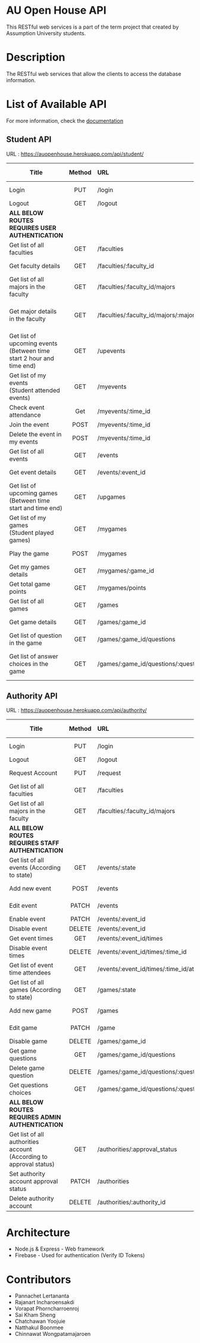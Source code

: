 # AU Open House API
This RESTful web services is a part of the term project that created by Assumption University students.

# Description
The RESTful web services that allow the clients to access the database information.

# List of Available API

For more information, check the [documentation](https://documenter.getpostman.com/view/3045264/collection/7E8hveG)

## Student API

URL : https://auopenhouse.herokuapp.com/api/student/

| Title | Method | URL | URL Params | Data Params |
|-------|:------:|:----|:----------:|:-----------:|
| Login | PUT | /login | - | idToken=[string] |
| Logout | GET | /logout | - | - |
| **ALL BELOW ROUTES REQUIRES USER AUTHENTICATION** |
| Get list of all faculties | GET | /faculties | - | - |
| Get faculty details | GET | /faculties/:faculty_id | faculty_id=[int] | - |
| Get list of all majors in the faculty | GET | /faculties/:faculty_id/majors | faculty_id=[int] | - |
| Get major details in the faculty | GET | /faculties/:faculty_id/majors/:major_id | faculty_id=[int]<br>major_id=[int] | - |
| Get list of upcoming events<br>(Between time start 2 hour and time end) | GET | /upevents | - | - |
| Get list of my events<br>(Student attended events) | GET | /myevents | - | - |
| Check event attendance | Get | /myevents/:time_id | time_id=[int] | - |
| Join the event | POST | /myevents/:time_id | time_id=[int] | - |
| Delete the event in my events | POST | /myevents/:time_id | time_id=[int] | - |
| Get list of all events | GET | /events | - | - |
| Get event details | GET | /events/:event_id | event_id=[int] | - |
| Get list of upcoming games<br>(Between time start and time end) | GET | /upgames | - | - |
| Get list of my games<br>(Student played games) | GET | /mygames | - | - |
| Play the game | POST | /mygames | - | answer=[json] |
| Get my games details | GET | /mygames/:game_id | game_id=[int] | - |
| Get total game points | GET | /mygames/points | - | - |
| Get list of all games | GET | /games | - | - |
| Get game details | GET | /games/:game_id | game_id=[int] | - |
| Get list of question in the game | GET | /games/:game_id/questions | game_id=[int] | - |
| Get list of answer choices in the game | GET | /games/:game_id/questions/:question_id/choices | game_id=[int]<br>question_id=[int] | - |


## Authority API

URL : https://auopenhouse.herokuapp.com/api/authority/

| Title | Method | URL | URL Params | Data Params |
|-------|:------:|:----|:----------:|:-----------:|
| Login | PUT | /login | - | idToken=[string] |
| Logout | GET | /logout | - | - |
| Request Account | PUT | /request | - | request=[json] |
| Get list of all faculties | GET | /faculties | - | - |
| Get list of all majors in the faculty | GET | /faculties/:faculty_id/majors | faculty_id=[int] | - |
| **ALL BELOW ROUTES REQUIRES STAFF AUTHENTICATION** |
| Get list of all events (According to state) | GET | /events/:state | state=[int] | - |
| Add new event | POST | /events | - | event=[json] |
| Edit event | PATCH | /events | - | event=[json] |
| Enable event | PATCH | /events/:event_id | event_id=[int] | - |
| Disable event | DELETE | /events/:event_id | event_id=[int] | - |
| Get event times | GET | /events/:event_id/times | event_id=[int] | - |
| Disable event times | DELETE | /events/:event_id/times/:time_id | event_id=[int]<br>time_id=[int] | - |
| Get list of event time attendees | GET | /events/:event_id/times/:time_id/attendees | event_id=[int]<br>time_id=[int] | - |
| Get list of all games (According to state) | GET | /games/:state | state=[int] | - |
| Add new game | POST | /games | - | game=[json] |
| Edit game | PATCH | /game | - | game=[json] |
| Disable game | DELETE | /games/:game_id | game_id=[int] | - |
| Get game questions | GET | /games/:game_id/questions | game_id=[int] | - |
| Delete game question | DELETE | /games/:game_id/questions/:question_id | game_id=[int]<br>question_id=[int] | - |
| Get questions choices | GET | /games/:game_id/questions/:question_id/choices | game_id=[int]<br>question_id=[int] | - |
| **ALL BELOW ROUTES REQUIRES ADMIN AUTHENTICATION** |
| Get list of all authorities account<br>(According to approval status) | GET | /authorities/:approval_status | approval_status=[int] | - |
| Set authority account approval status | PATCH | /authorities | - | authority=[json] |
| Delete authority account | DELETE | /authorities/:authority_id | authority_id=[int] | - |

# Architecture
- Node.js & Express - Web framework
- Firebase - Used for authentication (Verify ID Tokens)

# Contributors
- Pannachet Lertananta
- Rajanart Incharoensakdi
- Vorapat Phorncharroenroj
- Sai Kham Sheng
- Chatchawan Yoojuie
- Natthakul Boonmee
- Chinnawat Wongpatamajaroen